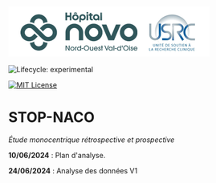 ![USRC](novo_usrc.png)

<!-- badges: start -->

![Lifecycle: experimental](https://img.shields.io/badge/lifecycle-experimental-orange.svg)

[![MIT License](https://img.shields.io/badge/License-MIT-green.svg)](https://choosealicense.com/licenses/mit/)

<!-- badges: end -->

# STOP-NACO

*Étude monocentrique rétrospective et prospective*

**10/06/2024** : Plan d'analyse. 

**24/06/2024** : Analyse des données V1
